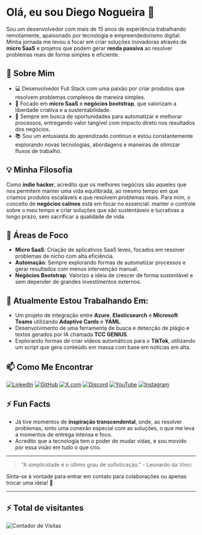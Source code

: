 # Olá, eu sou Diego Nogueira 👋

Sou um desenvolvedor com mais de 15 anos de experiência trabalhando remotamente, apaixonado por tecnologia e empreendedorismo digital. Minha jornada me levou a focar em criar soluções inovadoras através de **micro SaaS** e projetos que podem gerar **renda passiva** ao resolver problemas reais de forma simples e eficiente.

## 🚀 Sobre Mim

- 💻 Desenvolvedor Full Stack com uma paixão por criar produtos que resolvem problemas complexos de maneira simples.
- 🎯 Focado em **micro SaaS** e **negócios bootstrap**, que valorizam a liberdade criativa e a sustentabilidade.
- 🧠 Sempre em busca de oportunidades para automatizar e melhorar processos, entregando valor tangível com impacto direto nos resultados dos negócios.
- 📚 Sou um entusiasta do aprendizado contínuo e estou constantemente explorando novas tecnologias, abordagens e maneiras de otimizar fluxos de trabalho.

## 💡 Minha Filosofia

Como **indie hacker**, acredito que os melhores negócios são aqueles que nos permitem manter uma vida equilibrada, ao mesmo tempo em que criamos produtos escaláveis e que resolvem problemas reais. Para mim, o conceito de **negócios calmos** está em focar no essencial: manter o controle sobre o meu tempo e criar soluções que são sustentáveis e lucrativas a longo prazo, sem sacrificar a qualidade de vida.

## 🎯 Áreas de Foco

- **Micro SaaS**: Criação de aplicativos SaaS leves, focados em resolver problemas de nicho com alta eficiência.
- **Automação**: Sempre explorando formas de automatizar processos e gerar resultados com menos intervenção manual.
- **Negócios Bootstrap**: Valorizo a ideia de crescer de forma sustentável e sem depender de grandes investimentos externos.

## 🌱 Atualmente Estou Trabalhando Em:

- Um projeto de integração entre **Azure**, **Elasticsearch** e **Microsoft Teams** utilizando **Adaptive Cards** e **YAML**.
- Desenvolvimento de uma ferramenta de busca e detecção de plágio e textos gerados por IA chamada **TCC GENIUS**.
- Explorando formas de criar vídeos automáticos para o **TikTok**, utilizando um script que gera conteúdo em massa com base em notícias em alta.

## 📫 Como Me Encontrar

  [![LinkedIn](https://img.shields.io/badge/LinkedIn-0077B5?style=for-the-badge&logo=linkedin&logoColor=white)](https://www.linkedin.com/in/diegonogueirapaula)
  [![GitHub](https://img.shields.io/badge/GitHub-181717?style=for-the-badge&logo=github&logoColor=white)](https://github.com/DiegoNogueiraDev)
  [![X.com](https://img.shields.io/badge/X-000000?style=for-the-badge&logo=x&logoColor=white)](https://x.com/NogueiraDev_)
  [![Discord](https://img.shields.io/badge/Discord-5865F2?style=for-the-badge&logo=discord&logoColor=white)](https://discord.gg/de8kyWNyys)
[![YouTube](https://img.shields.io/badge/YouTube-FF0000?style=for-the-badge&logo=youtube&logoColor=white)](https://www.youtube.com/channel/UCGYyEKQdA3HxYYf4oxpi3vA)
[![Instagram](https://img.shields.io/badge/Instagram-E4405F?style=for-the-badge&logo=instagram&logoColor=white)](https://www.instagram.com/nogueiradev_)
  

## ⚡ Fun Facts

- Já tive momentos de **inspiração transcendental**, onde, ao resolver problemas, sinto uma conexão especial com as soluções, o que me leva a momentos de entrega intensa e foco.
- Acredito que a tecnologia tem o poder de mudar vidas, e sou movido por essa visão em tudo o que crio.

---

> "A simplicidade é o último grau de sofisticação." - Leonardo da Vinci

Sinta-se à vontade para entrar em contato para colaborações ou apenas trocar uma ideia! 🚀

---

## ⚡ Total de visitantes

![Contador de Visitas](https://hits.seeyoufarm.com/api/count/incr/badge.svg?url=https://github.com/DiegoNogueiraDev/DiegoNogueiraDev&count_bg=%2379C83D&title_bg=%23555555&icon=github.svg&icon_color=%23E7E7E7&title=visitas&edge_flat=false)

